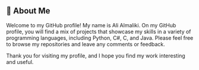## 🚀 About Me
Welcome to my GitHub profile! My name is Ali Almaliki. On my GitHub profile, you will find a mix of projects that showcase my skills in a variety of programming languages, including Python, C#, C, and Java. Please feel free to browse my repositories and leave any comments or feedback.

Thank you for visiting my profile, and I hope you find my work interesting and useful.


